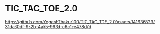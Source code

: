 # TIC_TAC_TOE_2.0

https://github.com/YogeshThakur100/TIC_TAC_TOE_2.0/assets/141636829/31da60df-952b-4a55-993d-c6c1ee478d7d
